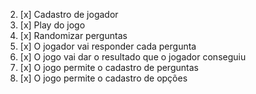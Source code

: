 2. [x] Cadastro de jogador
3. [x] Play do jogo
4. [x] Randomizar perguntas
5. [x] O jogador vai responder cada pergunta
6. [x] O jogo vai dar o resultado que o jogador conseguiu
7. [x] O jogo permite o cadastro de perguntas
8. [x] O jogo permite o cadastro de opções